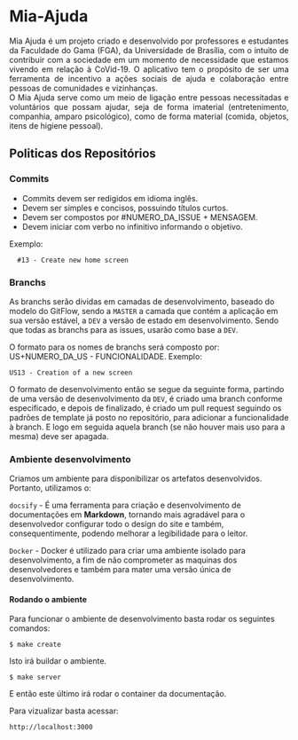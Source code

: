 # Mia-Ajuda

<p align="justify">Mia Ajuda é um projeto criado e desenvolvido por professores e estudantes da Faculdade do Gama (FGA), da Universidade de Brasília, com o intuito de contribuir com a sociedade em um momento de necessidade que estamos vivendo em relação à CoVid-19. O aplicativo tem o propósito de ser uma ferramenta de incentivo a ações sociais de ajuda e colaboração entre pessoas de comunidades e vizinhanças.<br>O Mia Ajuda serve como um meio de ligação entre pessoas necessitadas e voluntários que possam ajudar, seja de forma imaterial (entretenimento, companhia, amparo psicológico), como de forma material (comida, objetos, itens de higiene pessoal).</p>

## Politicas dos Repositórios

### Commits

- Commits devem ser redigidos em idioma inglês.
- Devem ser simples e concisos, possuindo títulos curtos.
- Devem ser compostos por #NUMERO_DA_ISSUE + MENSAGEM.
- Devem iniciar com verbo no infinitivo informando o objetivo.

Exemplo:
```
  #13 - Create new home screen
```

### Branchs

As branchs serão dividas em camadas de desenvolvimento, baseado do modelo do GitFlow, sendo a `MASTER` a camada que contém a aplicação em sua versão estável, a `DEV` a versão de estado em desenvolvimento. Sendo que todas as branchs para as issues, usarão como base a `DEV`.

O formato para os nomes de branchs será composto por: US+NUMERO_DA_US - FUNCIONALIDADE.
Exemplo:
```
US13 - Creation of a new screen
```

O formato de desenvolvimento então se segue da seguinte forma, partindo de uma versão de desenvolvimento da `DEV`, é criado uma branch conforme especificado, e depois de finalizado, é criado um pull request seguindo os padrões de template já posto no repositório, para adicionar a funcionalidade à branch. E logo em seguida aquela branch (se não houver mais uso para a mesma) deve ser apagada.

### Ambiente desenvolvimento

Criamos um ambiente para disponibilizar os artefatos desenvolvidos. Portanto, utilizamos o:

`docsify` - É uma ferramenta para criação e desenvolvimento de documentações em __Markdown__, tornando mais agradável para o desenvolvedor configurar todo o design do site e também, consequentimente, podendo melhorar a legibilidade para o leitor.

`Docker` - Docker é utilizado para criar uma ambiente isolado para desenvolvimento, a fim de não comprometer as maquinas dos desenvolvedores e também para mater uma versão única de desenvolvimento.

#### Rodando o ambiente

Para funcionar o ambiente de desenvolvimento basta rodar os seguintes comandos:

    $ make create

Isto irá buildar o ambiente.

    $ make server

E então este último irá rodar o container da documentação.

Para vizualizar basta acessar:

    http://localhost:3000